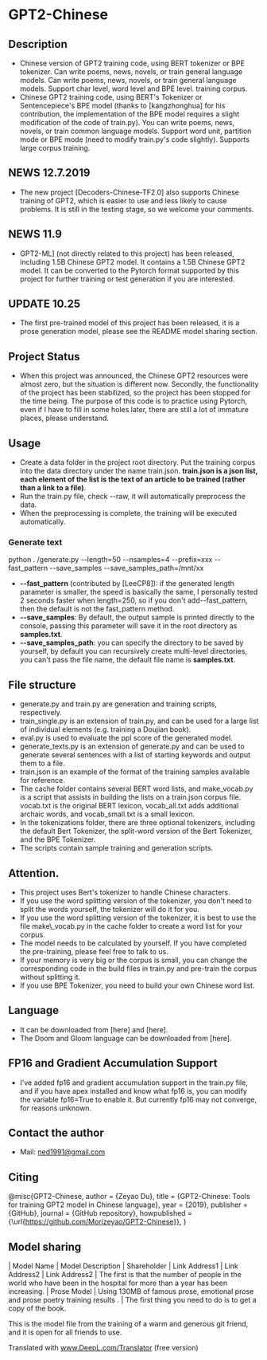 # GPT2-Chinese

## Description

- Chinese version of GPT2 training code, using BERT tokenizer or BPE tokenizer. Can write poems, news, novels, or train general language models. Can write poems, news, novels, or train general language models. Support char level, word level and BPE level. training corpus.
- Chinese GPT2 training code, using BERT's Tokenizer or Sentencepiece's BPE model (thanks to [kangzhonghua] for his contribution, the implementation of the BPE model requires a slight modification of the code of train.py). You can write poems, news, novels, or train common language models. Support word unit, partition mode or BPE mode (need to modify train.py's code slightly). Supports large corpus training.

## NEWS 12.7.2019

- The new project [Decoders-Chinese-TF2.0] also supports Chinese training of GPT2, which is easier to use and less likely to cause problems. It is still in the testing stage, so we welcome your comments.

## NEWS 11.9

- GPT2-ML] (not directly related to this project) has been released, including 1.5B Chinese GPT2 model. It contains a 1.5B Chinese GPT2 model. It can be converted to the Pytorch format supported by this project for further training or test generation if you are interested.

## UPDATE 10.25

- The first pre-trained model of this project has been released, it is a prose generation model, please see the README model sharing section.

## Project Status

- When this project was announced, the Chinese GPT2 resources were almost zero, but the situation is different now. Secondly, the functionality of the project has been stabilized, so the project has been stopped for the time being. The purpose of this code is to practice using Pytorch, even if I have to fill in some holes later, there are still a lot of immature places, please understand.

## Usage

- Create a data folder in the project root directory. Put the training corpus into the data directory under the name train.json. **train.json is a json list, each element of the list is the text of an article to be trained (rather than a link to a file)**.
- Run the train.py file, check --raw, it will automatically preprocess the data.
- When the preprocessing is complete, the training will be executed automatically.

### Generate text

python . /generate.py --length=50 --nsamples=4 --prefix=xxx --fast_pattern --save_samples --save_samples_path=/mnt/xx
- **--fast_pattern** (contributed by [LeeCP8]): if the generated length parameter is smaller, the speed is basically the same, I personally tested 2 seconds faster when length=250, so if you don't add--fast_pattern, then the default is not the fast_pattern method.
- **--save_samples**: By default, the output sample is printed directly to the console, passing this parameter will save it in the root directory as **samples.txt**.
- **--save_samples_path**: you can specify the directory to be saved by yourself, by default you can recursively create multi-level directories, you can't pass the file name, the default file name is **samples.txt**.

## File structure

- generate.py and train.py are generation and training scripts, respectively.
- train\_single.py is an extension of train.py, and can be used for a large list of individual elements (e.g. training a Doujian book).
- eval.py is used to evaluate the ppl score of the generated model.
- generate\_texts.py is an extension of generate.py and can be used to generate several sentences with a list of starting keywords and output them to a file.
- train.json is an example of the format of the training samples available for reference.
- The cache folder contains several BERT word lists, and make\_vocab.py is a script that assists in building the lists on a train.json corpus file. vocab.txt is the original BERT lexicon, vocab\_all.txt adds additional archaic words, and vocab\_small.txt is a small lexicon.
- In the tokenizations folder, there are three optional tokenizers, including the default Bert Tokenizer, the split-word version of the Bert Tokenizer, and the BPE Tokenizer. 
- The scripts contain sample training and generation scripts.

## Attention.

- This project uses Bert's tokenizer to handle Chinese characters.
- If you use the word splitting version of the tokenizer, you don't need to split the words yourself, the tokenizer will do it for you.
- If you use the word splitting version of the tokenizer, it is best to use the file make\\_vocab.py in the cache folder to create a word list for your corpus.
- The model needs to be calculated by yourself. If you have completed the pre-training, please feel free to talk to us.
- If your memory is very big or the corpus is small, you can change the corresponding code in the build files in train.py and pre-train the corpus without splitting it.
- If you use BPE Tokenizer, you need to build your own Chinese word list.

## Language

- It can be downloaded from [here] and [here].
- The Doom and Gloom language can be downloaded from [here].

## FP16 and Gradient Accumulation Support

- I've added fp16 and gradient accumulation support in the train.py file, and if you have apex installed and know what fp16 is, you can modify the variable fp16=True to enable it. But currently fp16 may not converge, for reasons unknown.

## Contact the author

- Mail: ned1991@gmail.com

## Citing

@misc{GPT2-Chinese,
  author = {Zeyao Du},
  title = {GPT2-Chinese: Tools for training GPT2 model in Chinese language},
  year = {2019},
  publisher = {GitHub},
  journal = {GitHub repository},
  howpublished = {\url{https://github.com/Morizeyao/GPT2-Chinese}},
}

## Model sharing
| Model Name | Model Description | Shareholder | Link Address1 | Link Address2 | Link Address2
| The first is that the number of people in the world who have been in the hospital for more than a year has been increasing.
| Prose Model | Using 130MB of famous prose, emotional prose and prose poetry training results .  | The first thing you need to do is to get a copy of the book.



This is the model file from the training of a warm and generous git friend, and it is open for all friends to use.



Translated with www.DeepL.com/Translator (free version)